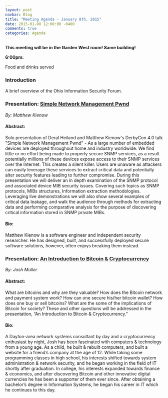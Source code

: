 ```yaml
---
layout: post
navbar: Blog
title: "Meeting Agenda - January 8th, 2015"
date: 2015-01-08 12:00:00 -0400
comments: true
categories: Agenda
---
```


**This meeting will be in the Garden West room! Same building!**

**6:00pm:**

Food and drinks served

### Introduction

A brief overview of the Ohio Information Security Forum.

### **Presentation:** [Simple Network Management Pwnd](/files/201501-Simple_Network_Management_Pwnd-Matthew_Kienow.zip)
_By: Matthew Kienow_

#### **Abstract:**

Solo presentation of Deral Heiland and Matthew Kienow's DerbyCon 4.0 talk
"Simple Network Management Pwnd" - As a large number of embedded devices are
deployed throughout home and industry worldwide. We find little or no effort
being made to properly secure SNMP services, as a result potentially millions of
these devices expose access to their SNMP services over the Internet. This
creates a silent killer. Users are unaware as attackers can easily leverage
these services to extract critical data and potentially alter security features
leading to further compromise. During this presentation we will deliver an in
depth examination of the SNMP protocol and associated device MIB security
issues. Covering such topics as SNMP protocols, MIBs structures, Information
extraction methodologies. Leveraging live demonstrations we will also show
several examples of critical data leakage, and walk the audience through methods
for extracting data and performing comparative analysis for the purpose of
discovering critical information stored in SNMP private MIBs.

#### **Bio:**

Matthew Kienow is a software engineer and independent security researcher. He
has designed, built, and successfully deployed secure software solutions,
however, often enjoys breaking them instead.

### **Presentation:** [An Introduction to Bitcoin & Cryptocurrency](/files/20150108-Intro_to_Bitcoin&Cryptocurrency-Josh_Muller.pptx)
_By: Josh Muller_

#### **Abstract:**

What are bitcoins and why are they valuable? How does the Bitcoin network and
payment system work? How can one secure his/her bitcoin wallet? How does one buy
or sell bitcoins? What are the some of the implications of Bitcoin for society?
These and other questions will be addressed in the presentation, “An
Introduction to Bitcoin & Cryptocurrency.”

#### **Bio:**

A Dayton-area network systems consultant by day and a cryptocurrency enthusiast
by night, Josh has been fascinated with computers & technology from a young age.
As a child, he built & rebuilt computers, and built a website for a friend’s
company at the age of 12. While taking some programming classes in high school,
his interests shifted towards system administration & network security, and he
began working in the field of IT shortly after graduation. In college, his
interests expanded towards finance & economics, and after discovering Bitcoin
and other innovative digital currencies he has been a supporter of them ever
since. After obtaining a bachelor’s degree in Information Systems, he began his
career in IT which he continues to this day.
